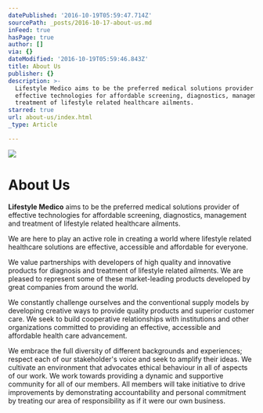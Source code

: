 ```yaml
---
datePublished: '2016-10-19T05:59:47.714Z'
sourcePath: _posts/2016-10-17-about-us.md
inFeed: true
hasPage: true
author: []
via: {}
dateModified: '2016-10-19T05:59:46.843Z'
title: About Us
publisher: {}
description: >-
  Lifestyle Medico aims to be the preferred medical solutions provider of
  effective technologies for affordable screening, diagnostics, management and
  treatment of lifestyle related healthcare ailments.
starred: true
url: about-us/index.html
_type: Article

---
```

![](https://the-grid-user-content.s3-us-west-2.amazonaws.com/b7c31606-0ee7-499e-b6cd-08e9224ecb0f.png)

# About Us

**Lifestyle Medico** aims to be the preferred medical solutions provider of effective technologies for affordable screening, diagnostics, management and treatment of lifestyle related healthcare ailments.

We are here to play an active role in creating a world where lifestyle related healthcare solutions are effective, accessible and affordable for everyone.

We value partnerships with developers of high quality and innovative products for diagnosis and treatment of lifestyle related ailments. We are pleased to represent some of these market-leading products developed by great companies from around the world.

We constantly challenge ourselves and the conventional supply models by developing creative ways to provide quality products and superior customer care. We seek to build cooperative relationships with institutions and other organizations committed to providing an effective, accessible and affordable health care advancement.

We embrace the full diversity of different backgrounds and experiences; respect each of our stakeholder's voice and seek to amplify their ideas. We cultivate an environment that advocates ethical behaviour in all of aspects of our work. We work towards providing a dynamic and supportive community for all of our members. All members will take initiative to drive improvements by demonstrating accountability and personal commitment by treating our area of responsibility as if it were our own business.